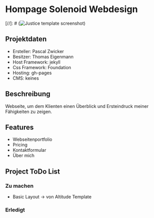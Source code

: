 # Hompage Solenoid Webdesign

[//]: # (![Justice template screenshot](images/_screenshot.png))


## Projektdaten

* Ersteller: Pascal Zwicker  
* Besitzer: Thomas Eigenmann
* Host Framework: jekyll  
* Css Framework: Foundation  
* Hosting: gh-pages  
* CMS: keines

## Beschreibung

Webseite, um dem Klienten einen Überblick und Ersteindruck meiner
Fähigkeiten zu zeigen.

## Features

* Webseitenportfolio
* Pricing
* Kontaktformular
* Über mich

## Project ToDo List

### Zu machen

* Basic Layout -> von Altitude Template

### Erledigt
